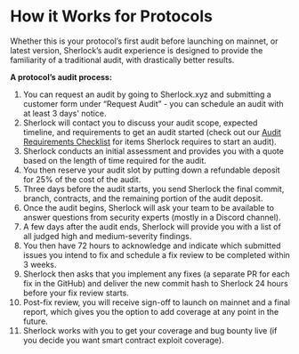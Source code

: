 # How it Works for Protocols

Whether this is your protocol’s first audit before launching on mainnet, or latest version, Sherlock’s audit experience is designed to provide the familiarity of a traditional audit, with drastically better results.

**A protocol’s audit process:**

1. You can request an audit by going to Sherlock.xyz and submitting a customer form under “Request Audit” - you can schedule an audit with at least 3 days' notice.
2. Sherlock will contact you to discuss your audit scope, expected timeline, and requirements to get an audit started (check out our [Audit Requirements Checklist](https://docs.google.com/document/d/10\_t7Kt814Otp-FMFK8mvCsxb3tX3wyu1Z9V4nhZxTY8/edit?usp=sharing) for items Sherlock requires to start an audit).
3. Sherlock conducts an initial assessment and provides you with a quote based on the length of time required for the audit.
4. You then reserve your audit slot by putting down a refundable deposit for 25% of the cost of the audit.
5. Three days before the audit starts, you send Sherlock the final commit, branch, contracts, and the remaining portion of the audit deposit.
6. Once the audit begins, Sherlock will ask your team to be available to answer questions from security experts (mostly in a Discord channel).&#x20;
7. A few days after the audit ends, Sherlock will provide you with a list of all judged high and medium-severity findings.
8. You then have 72 hours to acknowledge and indicate which submitted issues you intend to fix and schedule a fix review to be completed within 3 weeks.
9. Sherlock then asks that you implement any fixes (a separate PR for each fix in the GitHub) and deliver the new commit hash to Sherlock 24 hours before your fix review starts.
10. Post-fix review, you will receive sign-off to launch on mainnet and a final report, which gives you the option to add coverage at any point in the future.
11. Sherlock works with you to get your coverage and bug bounty live (if you decide you want smart contract exploit coverage).
